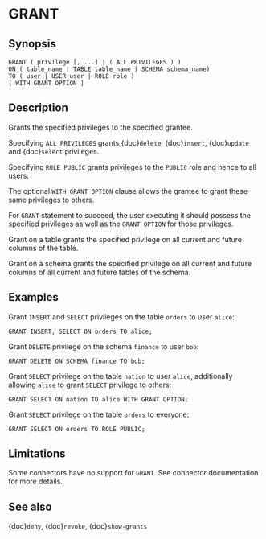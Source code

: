 # GRANT

## Synopsis

```text
GRANT ( privilege [, ...] | ( ALL PRIVILEGES ) )
ON ( table_name | TABLE table_name | SCHEMA schema_name)
TO ( user | USER user | ROLE role )
[ WITH GRANT OPTION ]
```

## Description

Grants the specified privileges to the specified grantee.

Specifying `ALL PRIVILEGES` grants {doc}`delete`, {doc}`insert`, {doc}`update` and {doc}`select` privileges.

Specifying `ROLE PUBLIC` grants privileges to the `PUBLIC` role and hence to all users.

The optional `WITH GRANT OPTION` clause allows the grantee to grant these same privileges to others.

For `GRANT` statement to succeed, the user executing it should possess the specified privileges as well as the `GRANT OPTION` for those privileges.

Grant on a table grants the specified privilege on all current and future columns of the table.

Grant on a schema grants the specified privilege on all current and future columns of all current and future tables of the schema.

## Examples

Grant `INSERT` and `SELECT` privileges on the table `orders` to user `alice`:

```
GRANT INSERT, SELECT ON orders TO alice;
```

Grant `DELETE` privilege on the schema `finance` to user `bob`:

```
GRANT DELETE ON SCHEMA finance TO bob;
```

Grant `SELECT` privilege on the table `nation` to user `alice`, additionally allowing `alice` to grant `SELECT` privilege to others:

```
GRANT SELECT ON nation TO alice WITH GRANT OPTION;
```

Grant `SELECT` privilege on the table `orders` to everyone:

```
GRANT SELECT ON orders TO ROLE PUBLIC;
```

## Limitations

Some connectors have no support for `GRANT`.
See connector documentation for more details.

## See also

{doc}`deny`, {doc}`revoke`, {doc}`show-grants`
